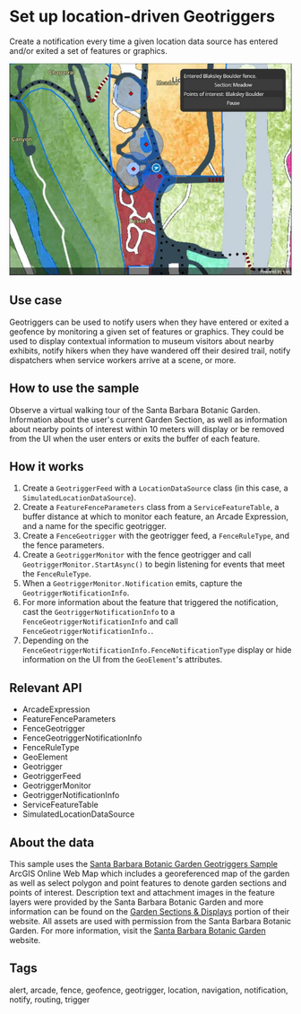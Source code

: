 # Set up location-driven Geotriggers

Create a notification every time a given location data source has entered and/or exited a set of features or graphics.

![Image of Set up location-driven Geotriggers](locationdrivengeotriggers.jpg)

## Use case

Geotriggers can be used to notify users when they have entered or exited a geofence by monitoring a given set of features or graphics. They could be used to display contextual information to museum visitors about nearby exhibits, notify hikers when they have wandered off their desired trail, notify dispatchers when service workers arrive at a scene, or more.

## How to use the sample

Observe a virtual walking tour of the Santa Barbara Botanic Garden. Information about the user's current Garden Section, as well as information about nearby points of interest within 10 meters will display or be removed from the UI when the user enters or exits the buffer of each feature.

## How it works

1. Create a `GeotriggerFeed` with a `LocationDataSource` class (in this case, a `SimulatedLocationDataSource`).
2. Create a `FeatureFenceParameters` class from a `ServiceFeatureTable`, a buffer distance at which to monitor each feature, an Arcade Expression, and a name for the specific geotrigger.
3. Create a `FenceGeotrigger` with the geotrigger feed, a `FenceRuleType`, and the fence parameters.
4. Create a `GeotriggerMonitor` with the fence geotrigger and call `GeotriggerMonitor.StartAsync()` to begin listening for events that meet the `FenceRuleType`.
5. When a `GeotriggerMonitor.Notification` emits, capture the `GeotriggerNotificationInfo`.
6. For more information about the feature that triggered the notification, cast the `GeotriggerNotificationInfo` to a `FenceGeotriggerNotificationInfo` and call `FenceGeotriggerNotificationInfo.`.
7. Depending on the `FenceGeotriggerNotificationInfo.FenceNotificationType` display or hide information on the UI from the `GeoElement`'s attributes.

## Relevant API

* ArcadeExpression
* FeatureFenceParameters
* FenceGeotrigger
* FenceGeotriggerNotificationInfo
* FenceRuleType
* GeoElement
* Geotrigger
* GeotriggerFeed
* GeotriggerMonitor
* GeotriggerNotificationInfo
* ServiceFeatureTable
* SimulatedLocationDataSource

## About the data

This sample uses the [Santa Barbara Botanic Garden Geotriggers Sample](https://arcgisruntime.maps.arcgis.com/home/item.html?id=6ab0e91dc39e478cae4f408e1a36a308) ArcGIS Online Web Map which includes a georeferenced map of the garden as well as select polygon and point features to denote garden sections and points of interest. Description text and attachment images in the feature layers were provided by the Santa Barbara Botanic Garden and more information can be found on the [Garden Sections & Displays](https://www.sbbg.org/explore-garden/garden-sections-displays) portion of their website. All assets are used with permission from the Santa Barbara Botanic Garden. For more information, visit the [Santa Barbara Botanic Garden](https://www.sbbg.org) website.

## Tags

alert, arcade, fence, geofence, geotrigger, location, navigation, notification, notify, routing, trigger